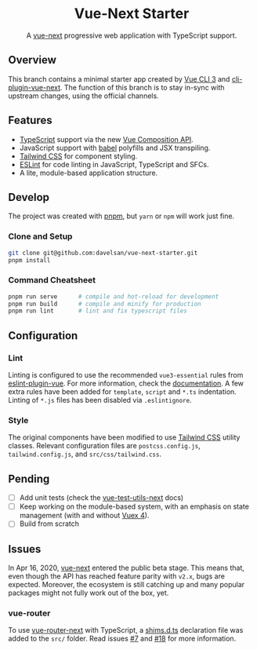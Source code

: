 <h1 align=center>Vue-Next Starter</h1>

<p align=center>A <a href="https://github.com/vuejs/vue-next">vue-next</a> progressive web application with TypeScript support.</p>

## Overview

This branch contains a minimal starter app created by [Vue CLI 3](https://cli.vuejs.org/) and [cli-plugin-vue-next](https://github.com/vuejs/vue-cli-plugin-vue-next). The function of this branch is to stay in-sync with upstream changes, using the official channels.

## Features

- [TypeScript](https://www.typescriptlang.org/) support via the new [Vue Composition API](https://composition-api.vuejs.org/).
- JavaScript support with [babel]() polyfills and JSX transpiling.
- [Tailwind CSS](https://tailwindcss.com/) for component styling.
- [ESLint](https://eslint.org/) for code linting in JavaScript, TypeScript and SFCs.
- A lite, module-based application structure.

## Develop

The project was created with [pnpm](https://pnpm.js.org/), but `yarn` or `npm` will work just fine.

### Clone and Setup

```sh
git clone git@github.com:davelsan/vue-next-starter.git
pnpm install
```

### Command Cheatsheet

```sh
pnpm run serve      # compile and hot-reload for development
pnpm run build      # compile and minify for production
pnpm run lint       # lint and fix typescript files
```

## Configuration

### Lint

Linting is configured to use the recommended `vue3-essential` rules from [eslint-plugin-vue](https://github.com/vuejs/eslint-plugin-vue). For more information, check the [documentation](https://eslint.vuejs.org/rules/). A few extra rules have been added for `template`, `script`  and `*.ts` indentation. Linting of `*.js` files has been disabled via `.eslintignore`.

### Style

The original components have been modified to use [Tailwind CSS](https://tailwindcss.com/) utility classes. Relevant configuration files are `postcss.config.js`, `tailwind.config.js`, and `src/css/tailwind.css`.

## Pending

- [ ] Add unit tests (check the [vue-test-utils-next](https://github.com/vuejs/vue-test-utils-next?ref=madewithvuejs.com) docs)
- [ ] Keep working on the module-based system, with an emphasis on state management (with and without [Vuex 4](https://github.com/vuejs/vuex/tree/4.0)).
- [ ] Build from scratch

## Issues

In Apr 16, 2020, [vue-next](https://github.com/vuejs/vue-next) entered the public beta stage. This means that, even though the API has reached feature parity with `v2.x`, bugs are expected. Moreover, the ecosystem is still catching up and many popular packages might not fully work out of the box, yet.


### vue-router

To use [vue-router-next](https://github.com/vuejs/vue-router-next) with TypeScript, a [shims.d.ts](https://github.com/vuejs/vue-router-next/blob/master/playground/shim.d.ts) declaration file was added to the `src/` folder. Read issues [#7](https://github.com/vuejs/vue-cli-plugin-vue-next/issues/7) and [#18](https://github.com/vuejs/vue-cli-plugin-vue-next/issues/18) for more information.
